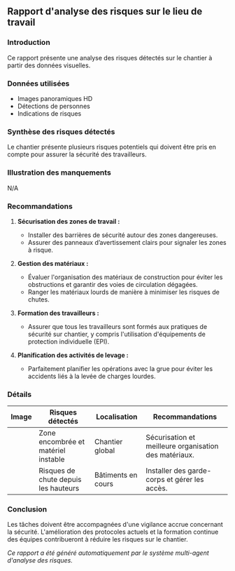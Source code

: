 ## Rapport d'analyse des risques sur le lieu de travail

### Introduction
Ce rapport présente une analyse des risques détectés sur le chantier à partir des données visuelles.

### Données utilisées
- Images panoramiques HD
- Détections de personnes
- Indications de risques

### Synthèse des risques détectés
Le chantier présente plusieurs risques potentiels qui doivent être pris en compte pour assurer la sécurité des travailleurs.

### Illustration des manquements
N/A

### Recommandations
1. **Sécurisation des zones de travail :**
   - Installer des barrières de sécurité autour des zones dangereuses.
   - Assurer des panneaux d’avertissement clairs pour signaler les zones à risque.

2. **Gestion des matériaux :**
   - Évaluer l'organisation des matériaux de construction pour éviter les obstructions et garantir des voies de circulation dégagées.
   - Ranger les matériaux lourds de manière à minimiser les risques de chutes.

3. **Formation des travailleurs :**
   - Assurer que tous les travailleurs sont formés aux pratiques de sécurité sur chantier, y compris l'utilisation d'équipements de protection individuelle (EPI).

4. **Planification des activités de levage :**
   - Parfaitement planifier les opérations avec la grue pour éviter les accidents liés à la levée de charges lourdes.

### Détails
| Image | Risques détectés                     | Localisation     | Recommandations                     |
|-------|--------------------------------------|------------------|-------------------------------------|
|       | Zone encombrée et matériel instable | Chantier global   | Sécurisation et meilleure organisation des matériaux.                  |
|       | Risques de chute depuis les hauteurs | Bâtiments en cours| Installer des garde-corps et gérer les accès. |

### Conclusion
Les tâches doivent être accompagnées d'une vigilance accrue concernant la sécurité. L'amélioration des protocoles actuels et la formation continue des équipes contribueront à réduire les risques sur le chantier.

*Ce rapport a été généré automatiquement par le système multi-agent d'analyse des risques.*